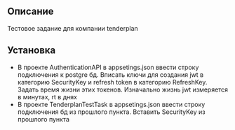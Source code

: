 ## Описание

  Тестовое задание для компании tenderplan
## Установка

  - В проекте AuthenticationAPI в appsetings.json ввести строку подключения к postgre бд. Вписать ключи для создания jwt в категорию SecurityKey и refresh token в категорию RefreshKey.
  Задать время жизни этих токенов. Изначально жизнь jwt измеряется в минутах, rt в днях
  - В проекте TenderplanTestTask в appsetings.json ввести строку подключения бд из прошлого пункта. Вставить SecurityKey из прошлого пункта
